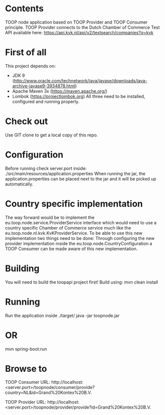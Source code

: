 # Contents #
TOOP node application based on TOOP Provider and TOOP Consumer principle.
TOOP Provider connects to the Dutch Chamber of Commerce Test API available here: https://api.kvk.nl/api/v2/testsearch/companies?q=kvk

# First of all #
This project depends on:
- JDK 9 (http://www.oracle.com/technetwork/java/javase/downloads/java-archive-javase9-3934878.html)
- Apache Maven 3x (https://maven.apache.org/)
- Lombok (https://projectlombok.org)
All three need to be installed, configured and running properly.

# Check out #
Use GIT clone to get a local copy of this repo.

# Configuration #
Before running check server.port inside:
./src/main/resources/application.properties
When running the jar, the application.properties can be placed next to the jar and it will be picked up automatically.

# Country specific implementation #
The way forward would be to implement the eu.toop.node.service.ProviderService interface which would need to use a country specific Chamber of Commerce service much like the eu.toop.node.nl.kvk.KvKProviderService. 
To be able to use this new implementation two things need to be done:
Through configuring the new provider implementation inside the eu.toop.node.CountryConfiguration a TOOP Consumer can be made aware of this new implementation. 

# Building #
You will need to build the toopapi project first!
Build using:
mvn clean install

# Running #
Run the application inside ./target/
java -jar toopnode.jar

# OR #
mvn spring-boot:run

# Browse to # 
TOOP Consumer URL:
http://localhost:<server.port>/toopnode/consumer/provide?country=NL&id=Grand%20Kontex%20B.V.

TOOP Provider URL:
http://localhost:<server.port>/toopnode/provider/provide?id=Grand%20Kontex%20B.V.